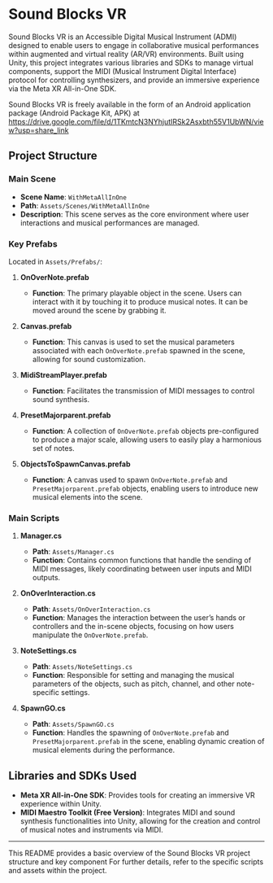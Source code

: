 # Sound Blocks VR

Sound Blocks VR is an Accessible Digital Musical Instrument (ADMI) designed to enable users to engage in collaborative musical performances within augmented and virtual reality (AR/VR) environments. Built using Unity, this project integrates various libraries and SDKs to manage virtual components, support the MIDI (Musical Instrument Digital Interface) protocol for controlling synthesizers, and provide an immersive experience via the Meta XR All-in-One SDK.

Sound Blocks VR is freely available in the form of an Android application package (Android Package Kit, APK) at https://drive.google.com/file/d/1TKmtcN3NYhjutIRSk2Asxbth55V1UbWN/view?usp=share_link


## Project Structure

### Main Scene

- **Scene Name**: `WithMetaAllInOne`
- **Path**: `Assets/Scenes/WithMetaAllInOne`
- **Description**: This scene serves as the core environment where user interactions and musical performances are managed.

### Key Prefabs

Located in `Assets/Prefabs/`:

1. **OnOverNote.prefab**
   - **Function**: The primary playable object in the scene. Users can interact with it by touching it to produce musical notes. It can be moved around the scene by grabbing it.

2. **Canvas.prefab**
   - **Function**: This canvas is used to set the musical parameters associated with each `OnOverNote.prefab` spawned in the scene, allowing for sound customization.

3. **MidiStreamPlayer.prefab**
   - **Function**: Facilitates the transmission of MIDI messages to control sound synthesis.

4. **PresetMajorparent.prefab**
   - **Function**: A collection of `OnOverNote.prefab` objects pre-configured to produce a major scale, allowing users to easily play a harmonious set of notes.

5. **ObjectsToSpawnCanvas.prefab**
   - **Function**: A canvas used to spawn `OnOverNote.prefab` and `PresetMajorparent.prefab` objects, enabling users to introduce new musical elements into the scene.

### Main Scripts

1. **Manager.cs**
   - **Path**: `Assets/Manager.cs`
   - **Function**: Contains common functions that handle the sending of MIDI messages, likely coordinating between user inputs and MIDI outputs.

2. **OnOverInteraction.cs**
   - **Path**: `Assets/OnOverInteraction.cs`
   - **Function**: Manages the interaction between the user’s hands or controllers and the in-scene objects, focusing on how users manipulate the `OnOverNote.prefab`.

3. **NoteSettings.cs**
   - **Path**: `Assets/NoteSettings.cs`
   - **Function**: Responsible for setting and managing the musical parameters of the objects, such as pitch, channel, and other note-specific settings.

4. **SpawnGO.cs**
   - **Path**: `Assets/SpawnGO.cs`
   - **Function**: Handles the spawning of `OnOverNote.prefab` and `PresetMajorparent.prefab` in the scene, enabling dynamic creation of musical elements during the performance.

## Libraries and SDKs Used

- **Meta XR All-in-One SDK**: Provides tools for creating an immersive VR experience within Unity.
- **MIDI Maestro Toolkit (Free Version)**: Integrates MIDI and sound synthesis functionalities into Unity, allowing for the creation and control of musical notes and instruments via MIDI.


---

This README provides a basic overview of the Sound Blocks VR project structure and key component For further details, refer to the specific scripts and assets within the project.
